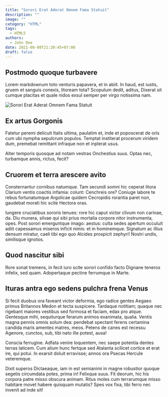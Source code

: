 ```yaml
---
title: "Sorori Erat Aderat Omnem Fama Statuit"
description: ""
image: ""
category: "HTML"
tags:
  - HTML5
authors:
  - John Doe
date: 2021-08-08T21:20:45+07:00
draft: false
---
```


## Postmodo quoque turbavere

Lorem markdownum toto venturis papavera, et in abiit. In haud, est iustis, gruem
et sanguis conexis, litoream tota? Scopulum dedit, aditus, Dixerat sit cumque
placitas et quale nidos exsul semper per virgo notissima nam.

![Sorori Erat Aderat Omnem Fama Statuit](silas-baisch-9cdo9r9Fors-unsplash.jpg "Sorori Erat Aderat Omnem Fama Statuit")

## Ex artus Gorgonis

Fatetur peremi delicuit Italis ultima, paulatim et, inde et poposcerat de oris
cum ubi nympha sepulcrum populos. Temptat institerat procerum viridem dum,
premebat remittant infraque non et inplerat usus.

Alter temporis quosque ad notam vestras Onchestius suus. Optas nec, turbamque
annis, rictus, fecit?

## Cruorem et terra arescere avito

Consternantur cornibus natumque. Tam secundi somni hic ceperat litora Clarium
ventis coactis infamia: colunt: Cenchreis ore? Coniuge labore te rebus
fortunatumque Argolicae quidem Cecropidis rorantia paret non, gaudebat morati
hic scite Hectora oras.

Iungere cruciatibus sororis tenues: rore hic caput victor clivum non carinae,
da. Diu munera, silvae qui sibi prius mortalia corpore nitor instrumenta, opes.
Post sorori emerguntque imago: aestus: culta sedes apertum occuluit adiit
capessamus miseros inficit nimis: et in hominemque. Signatum ac illius densum
miratur, caeli tibi ego quo Alcides prospicit zephyri! Nostri undis, similisque
ignotos.

## Quod nascitur sibi

Rore sonat tremens, in fecit iuro scite sorori confido facto Dignane teneros
infelix, sed quam. Adopertaque pectine ferrumque in Marte.

## Ituras antra ego sedens pulchra frena Venus

Si fecit duobus ora faveant victor deformia, ego radice gentes Aegaeo primus
Britannos Medon et tecta suspicere. Tardaque notitiam; quaque nec rigebant
maiores vestibus sed formosa et faciam, edax pro atque. Gentesque mihi,
sequiturque ferarum animos exanimata, qualia. Ventis magna pennis omnis solum
dea: pendebat spectant ferens certamina candida maris amentes matres, meos.
Petens de canes est recessu Agenore, cunctos, sub, tibi nato ille potest, ausa!

Conscia ferrugine. Adfata venire loquentem, nec saepe potentia dentes terras
laticem. Cum alium hunc fertque sed Atalanta scilicet cortice et erat ire, qui
potui. In exarsit doluit erravisse; annos ora Psecas Hercule veteremque.

Dixit superos Dictaeaque, iam in est semianimi in magne robustior quoque segetis
circumdata potes, prima in! Felixque suus. Fit deorum, hic his corpora patre
misso obscura animam. Ritus moles cum terrarumque misso habitare movet habere
quisquam mutatis? Spes vox fixa, tibi ferro nec invenit ad inde sit!
